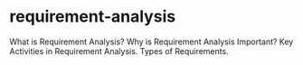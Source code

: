 # requirement-analysis
What is Requirement Analysis?
Why is Requirement Analysis Important?
Key Activities in Requirement Analysis.
Types of Requirements.
